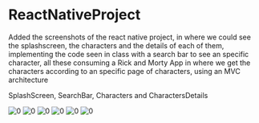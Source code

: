 # ReactNativeProject

Added the screenshots of the react native project, in where we could see the splashscreen, the characters and the details of each of them, implementing the code seen in class with a search bar to see an specific character,  all these consuming a Rick and Morty App in where we get the characters according to an specific page of characters, using an MVC architecture


SplashScreen, SearchBar, Characters and CharactersDetails


![0](https://user-images.githubusercontent.com/81264608/158947827-f0993990-5544-464b-95d6-b8beaa1ac485.png)
![0](https://user-images.githubusercontent.com/81264608/158947847-3a276102-89b2-47b0-9a32-1542801c3646.png)
![0](https://user-images.githubusercontent.com/81264608/158947875-60c5ac29-331d-499a-9132-9718b30c1e41.png)
![0](https://user-images.githubusercontent.com/81264608/158947886-8a997181-91ed-47c8-b6dc-75b7927fcbd7.png)
![0](https://user-images.githubusercontent.com/81264608/158947911-fe2cd6d0-3055-42a3-a662-c56f623b9f96.png)
![0](https://user-images.githubusercontent.com/81264608/158947931-96968faf-3212-443c-83c2-8f8ed29f385f.png)
